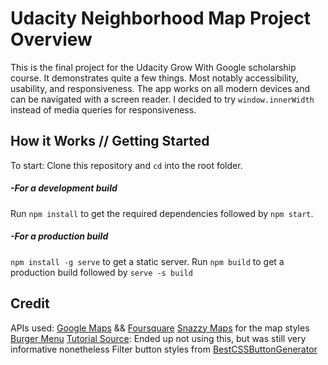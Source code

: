 # Udacity Neighborhood Map Project Overview
This is the final project for the Udacity Grow With Google scholarship course. It demonstrates quite a few things. Most notably accessibility, usability, and responsiveness. The app works on all modern devices and can be navigated with a screen reader. I decided to try `window.innerWidth` instead of media queries for responsiveness.

## How it Works // Getting Started
To start: Clone this repository and `cd` into the root folder.
##### -For a development build
Run `npm install` to get the required dependencies followed by `npm start`.
##### -For a production build
`npm install -g serve` to get a static server.
Run `npm build` to get a production build followed by `serve -s build`

## Credit
APIs used: [Google Maps](https://cloud.google.com/maps-platform/) && [Foursquare](https://foursquare.com)
[Snazzy Maps](https://snazzymaps.com/) for the map styles
[Burger Menu](https://negomi.github.io/react-burger-menu/)
[Tutorial Source](https://www.fullstackreact.com/articles/how-to-write-a-google-maps-react-component/): Ended up not using this, but was still very informative nonetheless
Filter button styles from [BestCSSButtonGenerator](https://www.bestcssbuttongenerator.com/)